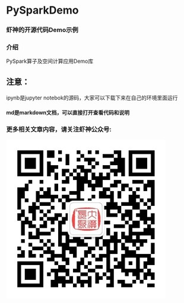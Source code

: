 # PySparkDemo

### 虾神的开源代码Demo示例

### 介绍
PySpark算子及空间计算应用Demo库

## 注意：
####
ipynb是jupyter notebok的源码，大家可以下载下来在自己的环境里面运行

#### md是markdown文档，可以直接打开查看代码和说明

### 更多相关文章内容，请关注虾神公众号:
<img src="./img/wx.jpg"/>
